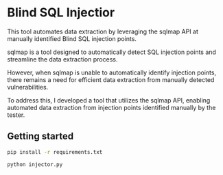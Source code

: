 # Blind SQL Injectior
This tool automates data extraction by leveraging the sqlmap API at manually identified Blind SQL injection points.

sqlmap is a tool designed to automatically detect SQL injection points and streamline the data extraction process. 

However, when sqlmap is unable to automatically identify injection points, there remains a need for efficient data extraction from manually detected vulnerabilities.

To address this, I developed a tool that utilizes the sqlmap API, enabling automated data extraction from injection points identified manually by the tester.

## Getting started
```bash
pip install -r requirements.txt

python injector.py
```
